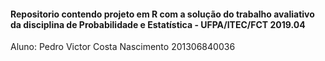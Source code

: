 #### Repositorio contendo projeto em R com a solução do trabalho avaliativo da disciplina de Probabilidade e Estatística - UFPA/ITEC/FCT 2019.04

Aluno: Pedro Victor Costa Nascimento 201306840036
